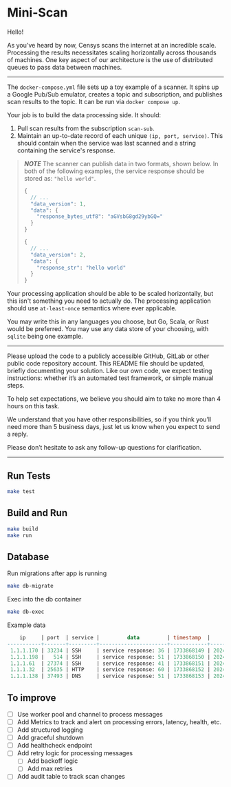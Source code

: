 # Mini-Scan

Hello!

As you've heard by now, Censys scans the internet at an incredible scale. Processing the results necessitates scaling horizontally across thousands of machines. One key aspect of our architecture is the use of distributed queues to pass data between machines.

---

The `docker-compose.yml` file sets up a toy example of a scanner. It spins up a Google Pub/Sub emulator, creates a topic and subscription, and publishes scan results to the topic. It can be run via `docker compose up`.

Your job is to build the data processing side. It should:
1. Pull scan results from the subscription `scan-sub`.
2. Maintain an up-to-date record of each unique `(ip, port, service)`. This should contain when the service was last scanned and a string containing the service's response.

> **_NOTE_**
The scanner can publish data in two formats, shown below. In both of the following examples, the service response should be stored as: `"hello world"`.
> ```javascript
> {
>   // ...
>   "data_version": 1,
>   "data": {
>     "response_bytes_utf8": "aGVsbG8gd29ybGQ="
>   }
> }
>
> {
>   // ...
>   "data_version": 2,
>   "data": {
>     "response_str": "hello world"
>   }
> }
> ```

Your processing application should be able to be scaled horizontally, but this isn't something you need to actually do. The processing application should use `at-least-once` semantics where ever applicable.

You may write this in any languages you choose, but Go, Scala, or Rust would be preferred. You may use any data store of your choosing, with `sqlite` being one example.

--- 

Please upload the code to a publicly accessible GitHub, GitLab or other public code repository account.  This README file should be updated, briefly documenting your solution. Like our own code, we expect testing instructions: whether it’s an automated test framework, or simple manual steps.

To help set expectations, we believe you should aim to take no more than 4 hours on this task.

We understand that you have other responsibilities, so if you think you’ll need more than 5 business days, just let us know when you expect to send a reply.

Please don’t hesitate to ask any follow-up questions for clarification.

---

## Run Tests

```bash
make test
```

## Build and Run

```bash
make build
make run
```

## Database 
Run migrations after app is running
```bash
make db-migrate
```

Exec into the db container
```bash
make db-exec
```

Example data
```sql
    ip     | port  | service |         data         | timestamp  |          created_at           |          updated_at           
-----------+-------+---------+----------------------+------------+-------------------------------+-------------------------------
 1.1.1.170 | 33234 | SSH     | service response: 36 | 1733868149 | 2024-12-10 22:02:29.271887+00 | 2024-12-10 22:02:29.270444+00
 1.1.1.198 |   514 | SSH     | service response: 51 | 1733868150 | 2024-12-10 22:02:30.26541+00  | 2024-12-10 22:02:30.264492+00
 1.1.1.61  | 27374 | SSH     | service response: 41 | 1733868151 | 2024-12-10 22:02:31.251701+00 | 2024-12-10 22:02:31.250794+00
 1.1.1.32  | 25635 | HTTP    | service response: 60 | 1733868152 | 2024-12-10 22:02:32.243768+00 | 2024-12-10 22:02:32.242632+00
 1.1.1.138 | 37493 | DNS     | service response: 51 | 1733868153 | 2024-12-10 22:02:33.252666+00 | 2024-12-10 22:02:33.252266+00
```

## To improve
- [ ] Use worker pool and channel to process messages
- [ ] Add Metrics to track and alert on processing errors, latency, health, etc.
- [ ] Add structured logging
- [ ] Add graceful shutdown
- [ ] Add healthcheck endpoint
- [ ] Add retry logic for processing messages
  - [ ] Add backoff logic
  - [ ] Add max retries
- [ ] Add audit table to track scan changes
